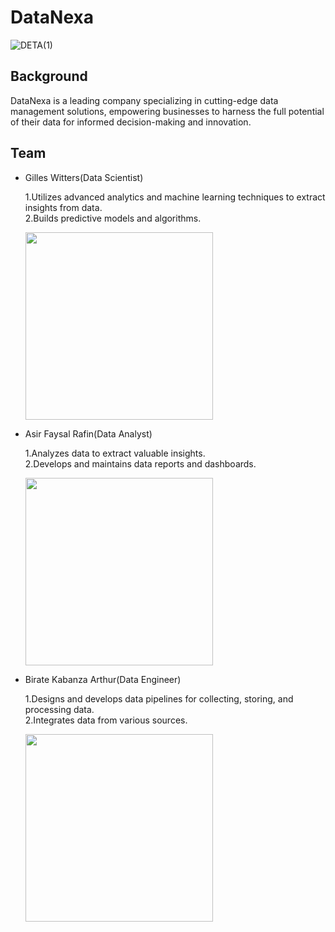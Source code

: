 # DataNexa
![DETA(1)](https://github.com/arthurbirate/DataNexa_Cloud_AI/assets/91176031/45ecede5-e84d-46b4-9bf0-d66424855466)

## Background

DataNexa is a leading company specializing in cutting-edge data management solutions, empowering businesses to harness the full potential of their data for informed decision-making and innovation.

## Team

* Gilles Witters(Data Scientist)

   1.Utilizes advanced analytics and machine learning techniques to extract insights from data.</br>
   2.Builds predictive models and algorithms.

  <img src="https://github.com/arthurbirate/DataNexa_Cloud_AI/assets/91176031/2ed4631c-7f92-47e7-9db0-796475167346" width="300">
* Asir Faysal Rafin(Data Analyst)

   1.Analyzes data to extract valuable insights.</br>
   2.Develops and maintains data reports and dashboards.
  
  <img src="https://github.com/arthurbirate/DataNexa_Cloud_AI/assets/91176031/167dfea6-5748-4005-a422-aff3ccccf419" width="300">


* Birate Kabanza Arthur(Data Engineer)

   1.Designs and develops data pipelines for collecting, storing, and processing data.</br>
   2.Integrates data from various sources.

   <img src="https://github.com/arthurbirate/DataNexa_Cloud_AI/assets/91176031/c4fd79d8-b5f6-4d2f-9d32-6180fda7988d" width="300" height="300">




